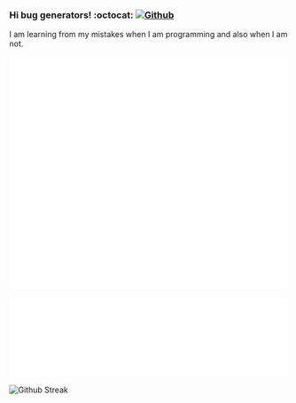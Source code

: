 ### Hi bug generators!  :octocat:  [ ![Github](https://img.shields.io/github/followers/DavidVillalobos?label=Follow&style=social) ](https://github.com/DavidVillalobos)

I am learning from my mistakes when I am programming and also when I am not.  

![Metrics](https://github.com/DavidVillalobos/DavidVillalobos/blob/main/metrics.personal.main.svg)

![Languages](https://github.com/DavidVillalobos/DavidVillalobos/blob/main/metrics.personal.lang.svg)

![Github Streak](https://github-readme-streak-stats.herokuapp.com/?user=DavidVillalobos&theme=dark&background=0D1117)
